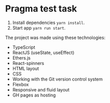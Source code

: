 # Pragma test task

1. Install dependencies `yarn install`.
2. Start app `yarn run start`.

The project was made using these technologies:

- TypeScript
- ReactJS (useState, useEffect)
- Ethers.js
- React-spinners
- HTML layout
- CSS
- Working with the Git version control system
- Flexbox
- Responsive and fluid layout
- GH pages as hosting

